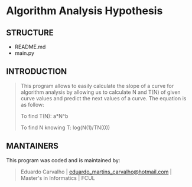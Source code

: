 # Algorithm Analysis Hypothesis

STRUCTURE
---------------
- README.md
- main.py

INTRODUCTION
---------------

> This program allows to easily calculate the slope of a curve for algorithm analysis
> by allowing us to calculate 	N and T(N) of given curve values and predict the 
> next values of a curve. The equation is as follow:
> 
> To find T(N): a*N^b
> 
> To find N knowing T: log(N(1)/TN(0))

MANTAINERS
---------------

This program was coded and is maintained by:
> Eduardo Carvalho | eduardo_martins_carvalho@hotmail.com | Master's in Informatics | FCUL
